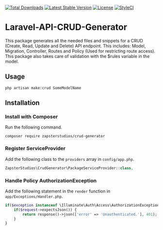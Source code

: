 [![Total Downloads](https://poser.pugx.org/zapsterstudios/crud-generator/downloads)](https://packagist.org/packages/zapsterstudios/crud-generator)
[![Latest Stable Version](https://poser.pugx.org/zapsterstudios/crud-generator/v/stable)](https://packagist.org/packages/zapsterstudios/crud-generator)
[![License](https://poser.pugx.org/zapsterstudios/crud-generator/license)](https://packagist.org/packages/zapsterstudios/crud-generator)
[![StyleCI](https://styleci.io/repos/93081424/shield)](https://styleci.io/repos/93081424)

# Laravel-API-CRUD-Generator
This package generates all the needed files and snippets for a CRUD (Create, Read, Update and Delete) API endpoint.
This includes: Model, Migration, Controller, Routes and Policy (Used for restricting route access).
This package also takes care of validation with the $rules variable in the model.

## Usage
``php artisan make:crud SomeModelName``

## Installation
### Install with Composer
Run the following command.
```
composer require zapsterstudios/crud-generator
```

### Register ServiceProvider
Add the following class to the ``providers`` array in ``config/app.php``.
```php
ZapsterStudios\CrudGenerator\PackageServiceProvider::class,
```

### Handle Policy AuthorizationException
Add the following statement in the ``render`` function in ``app/Exceptions/Handler.php``.
```php
if($exception instanceof \Illuminate\Auth\Access\AuthorizationException) {
    if($request->expectsJson()) {
        return response()->json(['error' => 'Unauthenticated.'], 401);
    }
}
```
